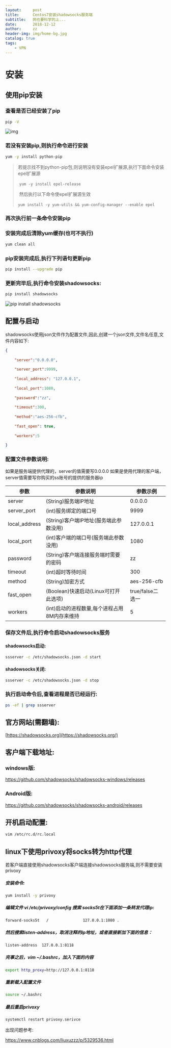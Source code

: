 ```yaml
---
layout:     post
title:      Centos7安装shadowsocks服务端
subtitle:   网也要科学的上...
date:       2018-12-12
author:     zz
header-img: img/home-bg.jpg
catalog: true
tags:
    - VPN
---
```


# 安装

## 使用pip安装

### 查看是否已经安装了pip

```bash
pip -V
```

![img](https://zz-images.oss-cn-beijing.aliyuncs.com/blog/imgs/pip-v.png)

### 若没有安装pip,则执行命令进行安装

```bash
yum -y install python-pip
```

> ​    若提示找不到python-pip包,则说明没有安装epel扩展源,执行下面命令安装epel扩展源
>
> ​    `yum -y install epel-release`
>
> ​    然后执行以下命令使epel扩展源生效
>
> ​    `yum install -y yum-utils && yum-config-manager --enable epel`

### 再次执行前一条命令安装pip



### 安装完成后清除yum缓存(也可不执行)

```bash
yum clean all
```



### pip安装完成后,执行下列语句更新pip

```bash
pip install --upgrade pip
```



### 更新完毕后,执行命令安装shadowsocks:

```bash
pip install shadowsocks
```

![pip install shadowsocks](https://zz-images.oss-cn-beijing.aliyuncs.com/blog/imgs/pip-install-ssserver.png)



## 配置与启动

shadowsocks使用json文件作为配置文件,因此,创建一个json文件,文件名任意,文件内容如下:

```json
{
    
    "server":"0.0.0.0",
    
    "server_port":9999,
    
    "local_address": "127.0.0.1",
    
    "local_port":1080,
    
    "password":"zz",
    
    "timeout":300,
    
    "method":"aes-256-cfb",
    
    "fast_open": true,
    
    "workers":5
    
}
```

### 配置文件参数说明:

如果是服务端提供代理的，server的值需要写0.0.0.0 如果是使用代理的客户端，server值需要写你购买的ss账号的提供的服务器ip

| 参数          | 参数说明                                     | 参数示例         |
| ------------- | -------------------------------------------- | ---------------- |
| server        | (String)服务端IP地址                         | 0.0.0.0          |
| server_port   | (int)服务绑定的端口号                        | 9999             |
| local_address | (String)客户端IP地址(服务端此参数没用)       | 127.0.0.1        |
| local_port    | (int)客户端的端口号(服务端此参数没用)        | 1080             |
| password      | (String)客户端连接服务端时需要的密码         | zz               |
| timeout       | (int)超时等待时间                            | 300              |
| method        | (String)加密方式                             | aes-256-cfb      |
| fast_open     | (Boolean)快速启动(Linux可打开此选项)         | true/false二选一 |
| workers       | (int)启动的进程数量,每个进程占用8M内存来维持 | 5                |

### 保存文件后,执行命令启动shadowsocks服务

#### shadowsocks启动:

```bash
ssserver -c /etc/shadowsocks.json -d start
```



#### shadowsocks关闭:

```bash
ssserver -c /etc/shadowsocks.json -d stop
```



### 执行启动命令后,查看进程是否已经运行:

```bash
ps -ef | grep ssserver
```



## 官方网站(需翻墙):

[https://shadowsocks.org](https://shadowsocks.org/)



## 客户端下载地址:

### windows版:

<https://github.com/shadowsocks/shadowsocks-windows/releases>

### Android版:

<https://github.com/shadowsocks/shadowsocks-android/releases>



## 开机启动配置:

```bash
vim /etc/rc.d/rc.local
```



## linux下使用privoxy将socks转为http代理

若客户端直接使用shadowsocks客户端连接shadowsocks服务端,则不需要安装privoxy

##### 安装命令:

```bash
yum install -y privoxy
```

##### 编辑文件 vi /etc/privoxy/config 搜索 socks5t在下面添加一条转发代理ip:

```bash
forward-socks5t   /               127.0.0.1:1080 .
```

##### 然后搜索listen-address，取消注释的ip地址，或者直接新加下面的信息：

```bash
listen-address  127.0.0.1:8118
```

##### 完事之后，vim ~/.bashrc，加入下面的内容

```bash
export http_proxy=http://127.0.0.1:8118
```

##### 重新载入配置文件

```bash
source ~/.bashrc
```

##### 最后重启privoxy

```bash
systemctl restart privoxy.serivce
```

出现问题参考:

<https://www.cnblogs.com/liuxuzzz/p/5329536.html>